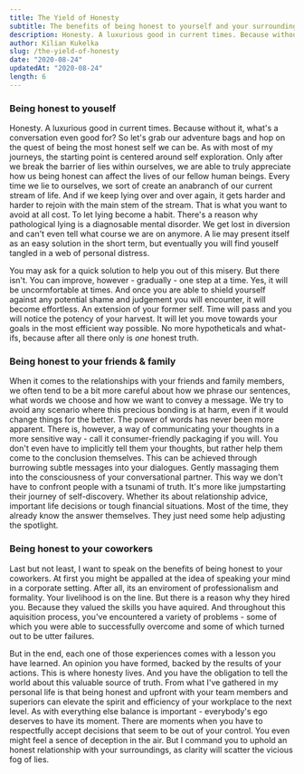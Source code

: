 ```yaml
---
title: The Yield of Honesty
subtitle: The benefits of being honest to yourself and your surroundings
description: Honesty. A luxurious good in current times. Because without it, what's a conversation even good for? So let's grab our adventure bags and hop on the quest of being the most honest self we can be.
author: Kilian Kukelka
slug: /the-yield-of-honesty
date: "2020-08-24"
updatedAt: "2020-08-24"
length: 6
---
```


### Being honest to youself

Honesty. A luxurious good in current times. Because without it, what's a conversation even good for? So let's grab our adventure bags and hop on the quest of being the most honest self we can be. As with most of my journeys, the starting point is centered around self exploration. Only after we break the barrier of lies within ourselves, we are able to truly appreciate how us being honest can affect the lives of our fellow human beings.
Every time we lie to ourselves, we sort of create an anabranch of our current stream of life. And if we keep lying over and over again, it gets harder and harder to rejoin with the main stem of the stream. That is what you want to avoid at all cost. To let lying become a habit. There's a reason why pathological lying is a diagnosable mental disorder. We get lost in diversion and can't even tell what course we are on anymore. A lie may present itself as an easy solution in the short term, but eventually you will find youself tangled in a web of personal distress.

You may ask for a quick solution to help you out of this misery. But there isn't. You can improve, however - gradually - one step at a time. Yes, it will be uncormfortable at times. And once you are able to shield yourself against any potential shame and judgement you will encounter, it will become effortless. An extension of your former self. Time will pass and you will notice the potency of your harvest. It will let you move towards your goals in the most efficient way possible. No more hypotheticals and what-ifs, because after all there only is _one_ honest truth.

### Being honest to your friends & family

When it comes to the relationships with your friends and family members, we often tend to be a bit more careful about how we phrase our sentences, what words we choose and how we want to convey a message. We try to avoid any scenario where this precious bonding is at harm, even if it would change things for the better. The power of words has never been more apparent. There is, however, a way of communicating your thoughts in a more sensitive way - call it consumer-friendly packaging if you will. You don't even have to implicitly tell them your thoughts, but rather help them come to the conclusion themselves. This can be achieved through burrowing subtle messages into your dialogues. Gently massaging them into the consciousness of your conversational partner. This way we don't have to confront people with a tsunami of truth. It's more like jumpstarting their journey of self-discovery. Whether its about relationship advice, important life decisions or tough financial situations. Most of the time, they already know the answer themselves. They just need some help adjusting the spotlight.

### Being honest to your coworkers

Last but not least, I want to speak on the benefits of being honest to your coworkers. At first you might be appalled at the idea of speaking your mind in a corporate setting. After all, its an enviroment of professionalism and formality. Your livelihood is on the line. But there is a reason why they hired you. Because they valued the skills you have aquired. And throughout this aquisition process, you've encountered a variety of problems - some of which you were able to successfully overcome and some of which turned out to be utter failures.

But in the end, each one of those experiences comes with a lesson you have learned. An opinion you have formed, backed by the results of your actions. This is where honesty lives. And you have the obligation to tell the world about this valuable source of truth. From what I've gathered in my personal life is that being honest and upfront with your team members and superiors can elevate the spirit and efficiency of your workplace to the next level. As with everything else balance is important - everybody's ego deserves to have its moment. There are moments when you have to respectfully accept decisions that seem to be out of your control. You even might feel a sence of deception in the air. But I command you to uphold an honest relationship with your surroundings, as clarity will scatter the vicious fog of lies.
